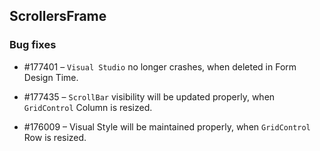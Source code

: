 ## ScrollersFrame

### Bug fixes


* \#177401 – `Visual Studio` no longer crashes, when deleted in Form Design Time. 

* \#177435 – `ScrollBar` visibility will be updated properly, when `GridControl` Column is resized. 

* \#176009 – Visual Style will be maintained properly, when `GridControl` Row is resized.